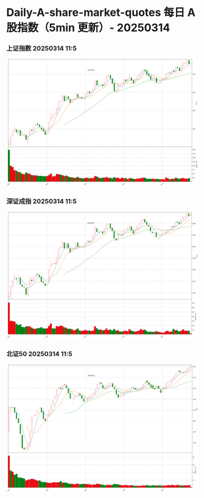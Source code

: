 
# Daily-A-share-market-quotes 每日 A 股指数（5min 更新）- 20250314

### 上证指数 20250314 11:5
![](./fig/2025/3/20250314-sh000001.png)

### 深证成指 20250314 11:5
![](./fig/2025/3/20250314-sz399001.png)

### 北证50 20250314 11:5
![](./fig/2025/3/20250314-bj899050.png)
